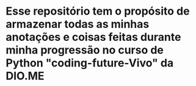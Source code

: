 # Esse repositório tem o propósito de armazenar todas as minhas anotações e coisas feitas durante minha progressão no curso de Python "coding-future-Vivo" da DIO.ME
